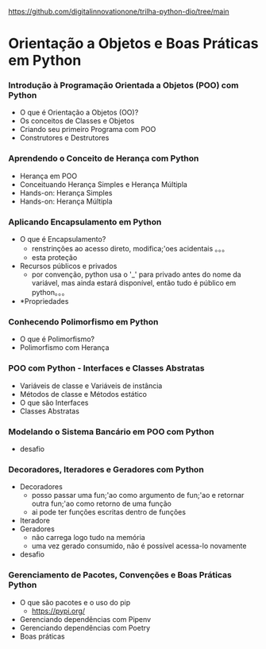 <https://github.com/digitalinnovationone/trilha-python-dio/tree/main>

# Orientação a Objetos e Boas Práticas em Python

### Introdução à Programação Orientada a Objetos (POO) com Python
* O que é Orientação a Objetos (OO)?
* Os conceitos de Classes e Objetos
* Criando seu primeiro Programa com POO
* Construtores e Destrutores



### Aprendendo o Conceito de Herança com Python
* Herança em POO
* Conceituando Herança Simples e Herança Múltipla
* Hands-on: Herança Simples
* Hands-on: Herança Múltipla



### Aplicando Encapsulamento em Python
* O que é Encapsulamento?
    * renstrinções ao acesso direto, modifica;'oes acidentais 。。。
    * esta proteção
* Recursos públicos e privados
    * por convenção, python usa o '_' para privado antes do nome da variável, mas ainda estará disponível, então tudo é público em python。。。 
* *Propriedades



### Conhecendo Polimorfismo em Python
* O que é Polimorfismo? 
* Polimorfismo com Herança



### POO com Python - Interfaces e Classes Abstratas
* Variáveis de classe e Variáveis de instância
* Métodos de classe e Métodos estático
* O que são Interfaces
* Classes Abstratas



### Modelando o Sistema Bancário em POO com Python
* desafio

### Decoradores, Iteradores e Geradores com Python
* Decoradores
    * posso passar uma fun;'ao como argumento de fun;'ao e retornar outra fun;'ao como retorno de uma função
    * ai pode ter funções escritas dentro de funções
* Iteradore
* Geradores
    * não carrega logo tudo na memória
    * uma vez gerado consumido, não é possível acessa-lo novamente
* desafio



### Gerenciamento de Pacotes, Convenções e Boas Práticas Python
* O que são pacotes e o uso do pip
    * <https://pypi.org/>
* Gerenciando dependências com Pipenv
* Gerenciando dependências com Poetry
* Boas práticas